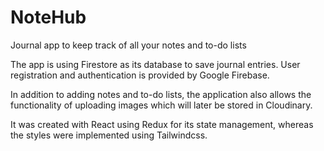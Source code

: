 # NoteHub

Journal app to keep track of all your notes and to-do lists

The app is using Firestore as its database to save journal entries. User registration and authentication is provided by Google Firebase.

In addition to adding notes and to-do lists, the application also allows the functionality of uploading images which will later be stored in Cloudinary.

It was created with React using Redux for its state management, whereas the styles were implemented using Tailwindcss.
